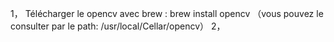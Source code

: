 1，	Télécharger le opencv avec brew : brew install opencv
（vous pouvez le consulter par le path: /usr/local/Cellar/opencv）
2，  
